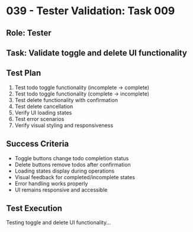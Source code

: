 # 039 - Tester Validation: Task 009

## Role: Tester
## Task: Validate toggle and delete UI functionality

## Test Plan
1. Test todo toggle functionality (incomplete → complete)
2. Test todo toggle functionality (complete → incomplete)
3. Test delete functionality with confirmation
4. Test delete cancellation
5. Verify UI loading states
6. Test error scenarios
7. Verify visual styling and responsiveness

## Success Criteria
- Toggle buttons change todo completion status
- Delete buttons remove todos after confirmation
- Loading states display during operations
- Visual feedback for completed/incomplete states
- Error handling works properly
- UI remains responsive and accessible

## Test Execution
Testing toggle and delete UI functionality...